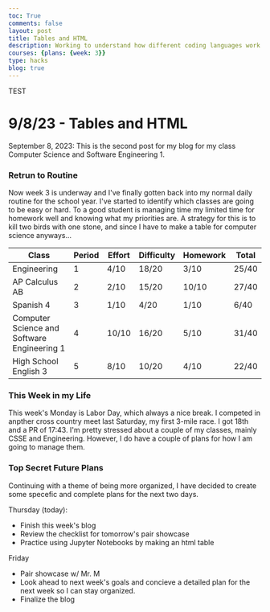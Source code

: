 ```yaml
---
toc: True
comments: false
layout: post
title: Tables and HTML
description: Working to understand how different coding languages work.
courses: {plans: {week: 3}}
type: hacks
blog: true
---
```


TEST

# 9/8/23 - Tables and HTML
September 8, 2023: This is the second post for my blog for my class Computer Science and Software Engineering 1.

### Retrun to Routine
Now week 3 is underway and I've finally gotten back into my normal daily routine for the school year. I've started to identify which classes are going to be easy or hard. To a good student is managing time my limited time for homework well and knowing what my priorities are. A strategy for this is to kill two birds with one stone, and since I have to make a table for computer science anyways...

| Class | Period | Effort | Difficulty | Homework | Total |
|-------|--------|--------|------------|----------|-------|
| Engineering | 1 | 4/10 | 18/20 | 3/10 | 25/40 |
| AP Calculus AB | 2 | 2/10 | 15/20 | 10/10 | 27/40 |
| Spanish 4 | 3 | 1/10 | 4/20 | 1/10 | 6/40 |
| Computer Science and Software Engineering 1 | 4 | 10/10 | 16/20 | 5/10 | 31/40 |
| High School English 3 | 5 | 8/10 | 10/20 | 4/10 | 22/40 |

### This Week in my Life
This week's Monday is Labor Day, which always a nice break. I competed in anpther cross country meet last Saturday, my first 3-mile race. I got 18th and a PR of 17:43. I'm pretty stressed about a couple of my classes, mainly CSSE and Engineering. However, I do have a couple of plans for how I am going to manage them.

### Top Secret Future Plans
Continuing with a theme of being more organized, I have decided to create some specefic and complete plans for the next two days.

Thursday (today):
- Finish this week's blog
- Review the checklist for tomorrow's pair showcase
- Practice using Jupyter Notebooks by making an html table

Friday
- Pair showcase w/ Mr. M
- Look ahead to next week's goals and concieve a detailed plan for the next week so I can stay organized.
- Finalize the blog
